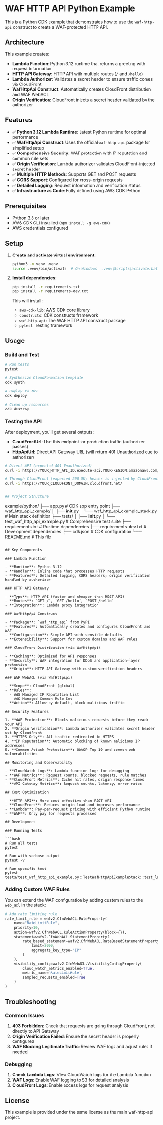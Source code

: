 # WAF HTTP API Python Example

This is a Python CDK example that demonstrates how to use the `waf-http-api` construct to create a WAF-protected HTTP API.

## Architecture

This example creates:

- **Lambda Function**: Python 3.12 runtime that returns a greeting with request information
- **HTTP API Gateway**: HTTP API with multiple routes (`/` and `/hello`)
- **Lambda Authorizer**: Validates a secret header to ensure traffic comes via CloudFront
- **WafHttpApi Construct**: Automatically creates CloudFront distribution and WAF WebACL
- **Origin Verification**: CloudFront injects a secret header validated by the authorizer

## Features

- ✅ **Python 3.12 Lambda Runtime**: Latest Python runtime for optimal performance
- ✅ **WafHttpApi Construct**: Uses the official `waf-http-api` package for simplified setup
- ✅ **Comprehensive Security**: WAF protection with IP reputation and common rule sets
- ✅ **Origin Verification**: Lambda authorizer validates CloudFront-injected secret header
- ✅ **Multiple HTTP Methods**: Supports GET and POST requests
- ✅ **CORS Support**: Configured for cross-origin requests
- ✅ **Detailed Logging**: Request information and verification status
- ✅ **Infrastructure as Code**: Fully defined using AWS CDK Python

## Prerequisites

- Python 3.8 or later
- AWS CDK CLI installed (`npm install -g aws-cdk`)
- AWS credentials configured

## Setup

1. **Create and activate virtual environment**:

   ```bash
   python3 -m venv .venv
   source .venv/bin/activate  # On Windows: .venv\Scripts\activate.bat
   ```

2. **Install dependencies**:

   ```bash
   pip install -r requirements.txt
   pip install -r requirements-dev.txt
   ```

   This will install:

   - `aws-cdk-lib`: AWS CDK core library
   - `constructs`: CDK constructs framework
   - `waf-http-api`: The WAF HTTP API construct package
   - `pytest`: Testing framework

## Usage

### Build and Test

```bash
# Run tests
pytest

# Synthesize CloudFormation template
cdk synth

# Deploy to AWS
cdk deploy

# Clean up resources
cdk destroy
```

### Testing the API

After deployment, you'll get several outputs:

- **CloudFrontUrl**: Use this endpoint for production traffic (authorizer passes)
- **HttpApiUrl**: Direct API Gateway URL (will return 401 Unauthorized due to authorizer)

```bash
# Direct API (expected 401 Unauthorized)
curl -i https://YOUR_HTTP_API_ID.execute-api.YOUR-REGION.amazonaws.com/

# Through CloudFront (expected 200 OK; header is injected by CloudFront)
curl -i https://YOUR_CLOUDFRONT_DOMAIN.cloudfront.net/


## Project Structure

```

example/python/
├── app.py # CDK app entry point
├── waf_http_api_example/
│ ├── **init**.py
│ └── waf_http_api_example_stack.py # Main stack definition
├── tests/
│ ├── **init**.py
│ └── test_waf_http_api_example.py # Comprehensive test suite
├── requirements.txt # Runtime dependencies
├── requirements-dev.txt # Development dependencies
├── cdk.json # CDK configuration
└── README.md # This file

````

## Key Components

### Lambda Function

- **Runtime**: Python 3.12
- **Handler**: Inline code that processes HTTP requests
- **Features**: Detailed logging, CORS headers; origin verification handled by authorizer

### HTTP API Gateway

- **Type**: HTTP API (faster and cheaper than REST API)
- **Routes**: `GET /`, `GET /hello`, `POST /hello`
- **Integration**: Lambda proxy integration

### WafHttpApi Construct

- **Package**: `waf_http_api` from PyPI
- **Features**: Automatically creates and configures CloudFront and WAF
- **Configuration**: Simple API with sensible defaults
- **Extensibility**: Support for custom domains and WAF rules

### CloudFront Distribution (via WafHttpApi)

- **Caching**: Optimized for API responses
- **Security**: WAF integration for DDoS and application-layer protection
- **Origin**: HTTP API Gateway with custom verification headers

### WAF WebACL (via WafHttpApi)

- **Scope**: CloudFront (global)
- **Rules**:
  - AWS Managed IP Reputation List
  - AWS Managed Common Rule Set
- **Action**: Allow by default, block malicious traffic

## Security Features

1. **WAF Protection**: Blocks malicious requests before they reach your API
2. **Origin Verification**: Lambda authorizer validates secret header set by CloudFront
3. **HTTPS Only**: All traffic redirected to HTTPS
4. **IP Reputation**: Automatic blocking of known malicious IP addresses
5. **Common Attack Protection**: OWASP Top 10 and common web vulnerabilities

## Monitoring and Observability

- **CloudWatch Logs**: Lambda function logs for debugging
- **WAF Metrics**: Request counts, blocked requests, rule matches
- **CloudFront Metrics**: Cache hit rates, origin response times
- **API Gateway Metrics**: Request counts, latency, error rates

## Cost Optimization

- **HTTP API**: More cost-effective than REST API
- **CloudFront**: Reduces origin load and improves performance
- **Lambda**: Pay-per-request pricing with efficient Python runtime
- **WAF**: Only pay for requests processed

## Development

### Running Tests

```bash
# Run all tests
pytest

# Run with verbose output
pytest -v

# Run specific test
pytest tests/test_waf_http_api_example.py::TestWafHttpApiExampleStack::test_lambda_function_created_with_python_312
````

### Adding Custom WAF Rules

You can extend the WAF configuration by adding custom rules to the `web_acl` in the stack:

```python
# Add rate limiting rule
rate_limit_rule = wafv2.CfnWebACL.RuleProperty(
    name="RateLimitRule",
    priority=10,
    action=wafv2.CfnWebACL.RuleActionProperty(block={}),
    statement=wafv2.CfnWebACL.StatementProperty(
        rate_based_statement=wafv2.CfnWebACL.RateBasedStatementProperty(
            limit=2000,
            aggregate_key_type="IP"
        )
    ),
    visibility_config=wafv2.CfnWebACL.VisibilityConfigProperty(
        cloud_watch_metrics_enabled=True,
        metric_name="RateLimitRule",
        sampled_requests_enabled=True
    )
)
```

## Troubleshooting

### Common Issues

1. **403 Forbidden**: Check that requests are going through CloudFront, not directly to API Gateway
2. **Origin Verification Failed**: Ensure the secret header is properly configured
3. **WAF Blocking Legitimate Traffic**: Review WAF logs and adjust rules if needed

### Debugging

1. **Check Lambda Logs**: View CloudWatch logs for the Lambda function
2. **WAF Logs**: Enable WAF logging to S3 for detailed analysis
3. **CloudFront Logs**: Enable access logs for request analysis

## License

This example is provided under the same license as the main waf-http-api project.
